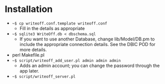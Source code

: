 Installation
============

- `~$ cp writeoff.conf.template writeoff.conf`
  - Fill in the details as appropriate
- `~$ sqlite3 WriteOff.db < dbschema.sql`
  - If you want to use another Database, change lib/Model/DB.pm to include the appropriate connection details. See the DBIC POD for more details.
- perl Makefile.pl
- `~$ script/writeoff_add_user.pl admin admin admin`
  - Adds an admin account; you can change the password through the app later.
- `~$ script/writeoff_server.pl`

